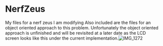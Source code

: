 # NerfZeus
My files for a nerf zeus I am modifying
Also included are the files for an object oriented approach to this problem. Unfortunately the object oriented approach is unfinished and will be revisited at a later date as the LCD screen looks like this under the current implementation.![IMG_1272](https://user-images.githubusercontent.com/38081126/169588125-8101f675-aefb-4f70-af85-870e87a8a555.jpg)
